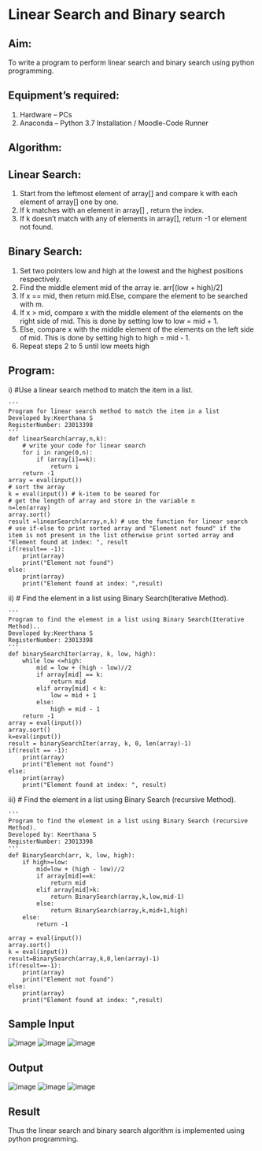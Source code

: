 # Linear Search and Binary search
## Aim:
To write a program to perform linear search and binary search using python programming.
## Equipment’s required:
1.	Hardware – PCs
2.	Anaconda – Python 3.7 Installation / Moodle-Code Runner
## Algorithm:
## Linear Search:
1.	Start from the leftmost element of array[] and compare k with each element of array[] one by one.
2.	If k matches with an element in array[] , return the index.
3.	If k doesn’t match with any of elements in array[], return -1 or element not found.
## Binary Search:
1.	Set two pointers low and high at the lowest and the highest positions respectively.
2.	Find the middle element mid of the array ie. arr[(low + high)/2]
3.	If x == mid, then return mid.Else, compare the element to be searched with m.
4.	If x > mid, compare x with the middle element of the elements on the right side of mid. This is done by setting low to low = mid + 1.
5.	Else, compare x with the middle element of the elements on the left side of mid. This is done by setting high to high = mid - 1.
6.	Repeat steps 2 to 5 until low meets high
## Program:
i)	#Use a linear search method to match the item in a list.
```
''' 
Program for linear search method to match the item in a list
Developed by:Keerthana S
RegisterNumber: 23013398
'''
def linearSearch(array,n,k):
    # write your code for linear search
    for i in range(0,n):
        if (array[i]==k):
            return i
    return -1        
array = eval(input())
# sort the array
k = eval(input()) # k-item to be seared for
# get the length of array and store in the variable n
n=len(array)
array.sort()
result =linearSearch(array,n,k) # use the function for linear search
# use if-else to print sorted array and "Element not found" if the item is not present in the list otherwise print sorted array and "Element found at index: ", result
if(result== -1):
    print(array)
    print("Element not found")
else:
    print(array)
    print("Element found at index: ",result)

```
ii)	# Find the element in a list using Binary Search(Iterative Method).
```
''' 
Program to find the element in a list using Binary Search(Iterative Method)..
Developed by:Keerthana S
RegisterNumber: 23013398
'''
def binarySearchIter(array, k, low, high):
    while low <=high:
        mid = low + (high - low)//2
        if array[mid] == k:
            return mid
        elif array[mid] < k:
            low = mid + 1
        else:
            high = mid - 1
    return -1
array = eval(input())
array.sort()
k=eval(input())
result = binarySearchIter(array, k, 0, len(array)-1)
if(result == -1):
    print(array)
    print("Element not found")
else:
    print(array)
    print("Element found at index: ", result)

```
iii)	# Find the element in a list using Binary Search (recursive Method).
```
''' 
Program to find the element in a list using Binary Search (recursive Method).
Developed by: Keerthana S
RegisterNumber: 23013398
'''
def BinarySearch(arr, k, low, high):
    if high>=low:
        mid=low + (high - low)//2
        if array[mid]==k:
            return mid
        elif array[mid]>k:
            return BinarySearch(array,k,low,mid-1)
        else:
            return BinarySearch(array,k,mid+1,high)
    else:
        return -1
        
array = eval(input())
array.sort()
k = eval(input())
result=BinarySearch(array,k,0,len(array)-1)
if(result==-1):
    print(array)
    print("Element not found")
else:
    print(array)
    print("Element found at index: ",result)

```
## Sample Input 
![image](https://github.com/KeerthanaaSaravanan/EX-07_Search-Algorithm/assets/145742596/311523d9-2ddb-4387-9ac1-65fa60133306)
![image](https://github.com/KeerthanaaSaravanan/EX-07_Search-Algorithm/assets/145742596/6300e382-6bd3-4c3d-b2ff-477b9ddb8032)
![image](https://github.com/KeerthanaaSaravanan/EX-07_Search-Algorithm/assets/145742596/f330933e-448f-4e67-89f2-c0eb1eff01b5)

##  Output
![image](https://github.com/KeerthanaaSaravanan/EX-07_Search-Algorithm/assets/145742596/3137b063-31ec-4c9d-95fa-49ead02fe81f)
![image](https://github.com/KeerthanaaSaravanan/EX-07_Search-Algorithm/assets/145742596/a628cc92-2957-4c09-8b24-cbab7402e40c)
![image](https://github.com/KeerthanaaSaravanan/EX-07_Search-Algorithm/assets/145742596/5b2e3454-3073-4e19-91be-03961c50f015)

## Result
Thus the linear search and binary search algorithm is implemented using python programming.
